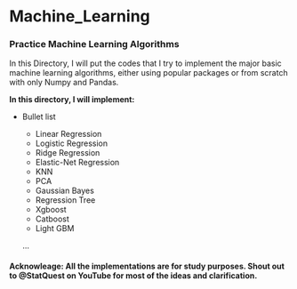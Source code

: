 # Machine_Learning
### Practice Machine Learning Algorithms

In this Directory, I will put the codes that I try to implement the major basic machine learning algorithms, either using popular packages or from scratch with only Numpy and Pandas.   

**In this directory, I will implement:**  
* Bullet list  
    * Linear Regression  
    * Logistic Regression  
    * Ridge Regression  
    * Elastic-Net Regression  
    * KNN  
    * PCA
    * Gaussian Bayes  
    * Regression Tree  
    * Xgboost  
    * Catboost  
    * Light GBM    

  ...





#### Acknowleage: All the implementations are for study purposes. Shout out to @StatQuest on YouTube for most of the ideas and clarification.  

